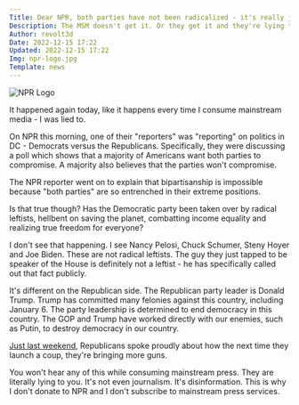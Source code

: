 ```yaml
---
Title: Dear NPR, both parties have not been radicalized - it's really just the Republicans
Description: The MSM doesn't get it. Or they get it and they're lying to us.
Author: revolt3d
Date: 2022-12-15 17:22
Updated: 2022-12-15 17:22
Img: npr-logo.jpg
Template: news
---
```

![NPR Logo](%assets_url%/npr-logo.jpg)

It happened again today, like it happens every time I consume mainstream media - I was lied to.

On NPR this morning, one of their "reporters" was "reporting" on politics in DC - Democrats versus the Republicans. Specifically, they were discussing a poll which shows that a majority of Americans want both parties to compromise. A majority also believes that the parties won't compromise. 

The NPR reporter went on to explain that bipartisanship is impossible because "both parties" are so entrenched in their extreme positions.

Is that true though? Has the Democratic party been taken over by radical leftists, hellbent on saving the planet, combatting income equality and realizing true freedom for everyone? 

I don't see that happening. I see Nancy Pelosi, Chuck Schumer, Steny Hoyer and Joe Biden. These are not radical leftists. The guy they just tapped to be speaker of the House is definitely not a leftist - he has specifically called out that fact publicly.

It's different on the Republican side. The Republican party leader is Donald Trump. Trump has committed many felonies against this country, including January 6. The party leadership is determined to end democracy in this country. The GOP and Trump have worked directly with our enemies, such as Putin, to destroy democracy in our country. 

[Just last weekend](12122022-all-out-war-jan-6), Republicans spoke proudly about how the next time they launch a coup, they're bringing more guns. 

You won't hear any of this while consuming mainstream press. They are literally lying to you. It's not even journalism. It's disinformation. This is why I don't donate to NPR and I don't subscribe to mainstream press services.
